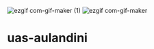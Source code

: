 ![ezgif com-gif-maker (1)](https://user-images.githubusercontent.com/95619685/149652950-fca5fc46-af03-4057-b1ba-e81e951b8fa4.gif)
![ezgif com-gif-maker](https://user-images.githubusercontent.com/95619685/149652955-add5693f-f120-4791-91cc-cfd0009b5c58.gif)
# uas-aulandini
